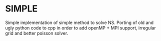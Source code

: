 # SIMPLE
Simple implementation of simple method to solve NS. 
Porting of old and ugly python code to cpp in order to add openMP + MPI support, irregular grid and better poisson solver.
